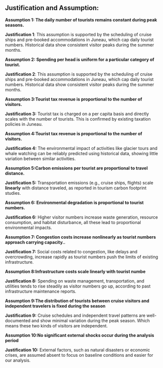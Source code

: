 ## Justification and Assumption:

**Assumption 1: The daily number of tourists remains constant during peak seasons.**

**Justification 1**: This assumption is supported by the scheduling of cruise ships and pre-booked accommodations in Juneau, which cap daily tourist numbers. Historical data show consistent visitor peaks during the summer months.

**Assumption 2: Spending per head is uniform for a particular category of tourist.**

**Justification 2**: This assumption is supported by the scheduling of cruise ships and pre-booked accommodations in Juneau, which cap daily tourist numbers. Historical data show consistent visitor peaks during the summer months.


**Assumption 3:Tourist tax revenue is proportional to the number of visitors.**

**Justification 3:** Tourist tax is charged on a per capita basis and directly scales with the number of tourists. This is confirmed by existing taxation policies in Juneau.


**Assumption 4:Tourist tax revenue is proportional to the number of visitors.**

**Justification 4:** The environmental impact of activities like glacier tours and whale watching can be reliably predicted using historical data, showing little variation between similar activities.



**Assumption 5:Carbon emissions per tourist are proportional to travel distance.**

**Justification 5:** Transportation emissions (e.g., cruise ships, flights) scale **linearly** with distance traveled, as reported in tourism carbon footprint studies.


**Assumption 6: Environmental degradation is proportional to tourist numbers.**

**Justification 6:** Higher visitor numbers increase waste generation, resource consumption, and habitat disturbance, all these lead to proportional environmental impacts.



**Assumption 7: Congestion costs increase nonlinearly as tourist numbers approach carrying capacity..**

**Justification 7:** Social costs related to congestion, like delays and overcrowding, increase rapidly as tourist numbers push the limits of existing infrastructure.



**Assumption 8:Infrastructure costs scale linearly with tourist numbe**

**Justification 8:** Spending on waste management, transportation, and utilities tends to rise steadily as visitor numbers go up, according to past infrastructure maintenance reports.


**Assumption 9:The distribution of tourists between cruise visitors and independent travelers is fixed during the season**

**Justification 9:** Cruise schedules and independent travel patterns are well-documented and show minimal variation during the peak season. Which means these two kinds of visitors are independent.



**Assumption 10:No significant external shocks occur during the analysis period**

**Justification 10:** External factors, such as natural disasters or economic crises, are assumed absent to focus on baseline conditions and easier for our analysis.


